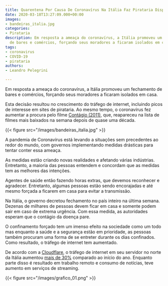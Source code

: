 ```yaml
---
title: Quarentena Por Causa De Coronavírus Na Itália Faz Pirataria Disparar
date: 2020-03-18T13:27:09.000+00:00
images:
- bandeiras_italia.jpg
categories:
- Pirataria
description: Em resposta a ameaça do coronavírus, a Itália promoveu um fechamento
  de bares e comércios, forçando seus moradores a ficaram isolados em casa.
tags:
- coronavirus
- COVID-19
- pirataria
authors:
- Leandro Pelegrini

---
```

Em resposta a ameaça do coronavírus, a Itália promoveu um fechamento de bares e comércios, forçando seus moradores a ficaram isolados em casa.
<!--more-->

Esta decisão resultou no crescimento do tráfego de internet, incluindo picos de interesse em sites de pirataria. Ao mesmo tempo, o coronavírus fez aumentar a procura pelo filme [Contágio (2011)](https://www.imdb.com/title/tt1598778/), que, reapareceu na lista de filmes mais baixados na semana depois de quase uma década.

{{< figure src="/images/bandeiras_italia.jpg" >}}

A pandemia de Coronavírus está levando a situações sem precedentes ao redor do mundo, com governos implementando medidas drásticas para tentar conter essa ameaça.

As medidas estão criando novas realidades e afetando várias indústrias. Entretanto, a maioria das pessoas entendem e concordam que as medidas tem as melhores das intenções.

Agentes de saúde então fazendo horas extras, que devemos reconhecer e agradecer. Entretanto, algumas pessoas estão sendo encorajadas e até mesmo forçada a ficarem em casa para evitar a transmissão.

Na Itália, o governo decretou fechamento no país inteiro na última semana. Dezenas de milhares de pessoas devem ficar em casa e somente podem sair em caso de extrema urgência. Com essa medida, as autoridades esperam que o contágio da doença pare.

O confinamento forçado tem um imenso efeito na sociedade como um todo mas enquanto a saúde e a segurança estão em prioridade, as pessoas também procuram uma forma de se entreter durante os dias confinados. Como resultado, o tráfego de internet tem aumentado.

De acordo com a [Cloudflare](https://pt.wikipedia.org/wiki/Cloudflare), o tráfego de internet em seu servidor no norte da Itália aumentou [mais de 30%](https://blog.cloudflare.com/covid-19-impacts-on-internet-traffic-seattle-italy-and-south-korea/) comparado ao início do ano. Enquanto parte disso é resultado em trabalho remoto e consumo de notícias, teve aumento em serviços de streaming.

{{< figure src="/images/grafico_01.png" >}}